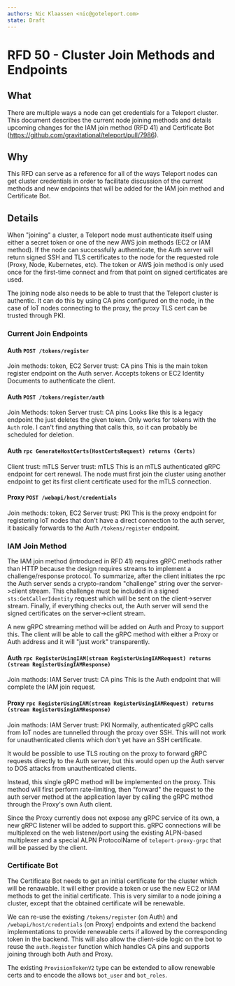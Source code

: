 ```yaml
---
authors: Nic Klaassen <nic@goteleport.com>
state: Draft
---
```


# RFD 50 - Cluster Join Methods and Endpoints

## What

There are multiple ways a node can get credentials for a Teleport cluster. This
document describes the current node joining methods and details upcoming changes
for the IAM join method (RFD 41) and Certificate Bot
(https://github.com/gravitational/teleport/pull/7986).

## Why

This RFD can serve as a reference for all of the ways Teleport nodes can get
cluster credentials in order to facilitate discussion of the current methods and
new endpoints that will be added for the IAM join method and Certificate Bot.

## Details

When "joining" a cluster, a Teleport node must authenticate itself using either
a secret token or one of the new AWS join methods (EC2 or IAM method). If the
node can successfully authenticate, the Auth server will return signed SSH and
TLS certificates to the node for the requested role (Proxy, Node, Kubernetes,
etc). The token or AWS join method is only used once for the first-time connect
and from that point on signed certificates are used.

The joining node also needs to be able to trust that the Teleport cluster is
authentic. It can do this by using CA pins configured on the node, in the case
of IoT nodes connecting to the proxy, the proxy TLS cert can be trusted through
PKI.

### Current Join Endpoints

#### Auth `POST /tokens/register`
Join methods: token, EC2
Server trust: CA pins
This is the main token register endpoint on the Auth server. Accepts tokens or
EC2 Identity Documents to authenticate the client.

#### Auth `POST /tokens/register/auth`
Join Methods: token
Server trust: CA pins
Looks like this is a legacy endpoint the just deletes the given token. Only
works for tokens with the `Auth` role. I can't find anything that calls this, so
it can probably be scheduled for deletion.

#### Auth `rpc GenerateHostCerts(HostCertsRequest) returns (Certs)`
Client trust: mTLS
Server trust: mTLS
This is an mTLS authenticated gRPC endpoint for cert renewal. The node must
first join the cluster using another endpoint to get its first client
certificate used for the mTLS connection.

#### Proxy `POST /webapi/host/credentials`
Join methods: token, EC2
Server trust: PKI
This is the proxy endpoint for registering IoT nodes that don't have a direct connection to the auth server, it basically forwards to
the Auth `/tokens/register` endpoint.

### IAM Join Method
The IAM join method (introduced in RFD 41) requires gRPC methods rather than
HTTP because the design requires streams to implement a challenge/response
protocol. To summarize, after the client initiates the rpc the Auth server sends
a crypto-random "challenge" string over the server->client stream. This
challenge must be included in a signed `sts:GetCallerIdentity` request which
will be sent on the client->server stream.  Finally, if everything checks out,
the Auth server will send the signed certificates on the server->client stream.

A new gRPC streaming method will be added on Auth and Proxy to support this. The
client will be able to call the gRPC method with either a Proxy or Auth address
and it will "just work" transparently.

#### Auth `rpc RegisterUsingIAM(stream RegisterUsingIAMRequest) returns (stream RegisterUsingIAMResponse)`
Join mathods: IAM
Server trust: CA pins
This is the Auth endpoint that will complete the IAM join request.

#### Proxy `rpc RegisterUsingIAM(stream RegisterUsingIAMRequest) returns (stream RegisterUsingIAMResponse)`
Join mathods: IAM
Server trust: PKI
Normally, authenticated gRPC calls from IoT nodes are tunnelled through the
proxy over SSH. This will not work for unauthenticated clients which don't yet
have an SSH certificate.

It would be possible to use TLS routing on the proxy to forward gRPC requests
directly to the Auth server, but this would open up the Auth server to DOS
attacks from unauthenticated clients.

Instead, this single gRPC method will be implemented on the proxy. This method
will first perform rate-limiting, then "forward" the request to the auth server
method at the application layer by calling the gRPC method through the Proxy's
own Auth client.

Since the Proxy currently does not expose any gRPC service of its own, a new
gRPC listener will be added to support this. gRPC connections will be
multiplexed on the web listener/port using the existing ALPN-based multiplexer
and a special ALPN ProtocolName of `teleport-proxy-grpc` that will be passed by
the client.

### Certificate Bot
The Certificate Bot needs to get an initial certificate for the cluster which
will be renawable. It will either provide a token or use the new EC2 or IAM
methods to get the initial certificate. This is very similar to a node joining a
cluster, except that the obtained certificate will be renewable.

We can re-use the existing `/tokens/register` (on Auth) and
`/webapi/host/credentials` (on Proxy) endpoints and extend the backend
implementations to provide renewable certs if allowed by the corresponding token
in the backend. This will also allow the client-side logic on the bot to reuse
the `auth.Register` function which handles CA pins and supports joining through
both Auth and Proxy.

The existing `ProvisionTokenV2` type can be extended to allow renewable certs
and to encode the allows `bot_user` and `bot_roles`.
